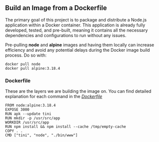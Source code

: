 ## Build an Image from a Dockerfile

The primary goal of this project is to package and distribute a Node.js application within a Docker container. This application is already fully developed, tested, and pre-built, meaning it contains all the necessary dependencies and configurations to run without any issues.

Pre-pulling **node** and **alpine** images and having them locally can increase efficiency and avoid any potential delays during the Docker image build process. Do so with:

```
docker pull node
docker pull alpine:3.18.4
```


### Dockerfile

These are the layers we are building the image on. You can find detailed explanation for each command in the [_Dockerfile_](Dockerfile)

```
FROM node:alpine:3.18.4
EXPOSE 3000
RUN apk --update tini
RUN mkdir -p /usr/src/app
WORKDIR /usr/src/app
RUN npm install && npm install --cache /tmp/empty-cache
COPY . .
CMD ["tini", "node", "./bin/www"]
```
